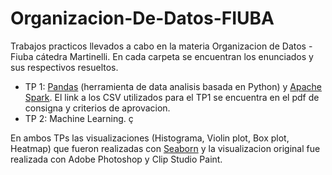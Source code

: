 # Organizacion-De-Datos-FIUBA
Trabajos practicos llevados a cabo  en la materia Organizacion de Datos - Fiuba cátedra Martinelli. En cada carpeta se encuentran los enunciados y sus respectivos resueltos. 

- TP 1: [Pandas](https://pandas.pydata.org/) (herramienta de data analisis basada en Python) y [Apache Spark](https://spark.apache.org/). El link a los CSV utilizados para el TP1 se encuentra en el pdf de consigna y criterios de aprovacion. 
- TP 2: Machine Learning. ç

En ambos TPs las visualizaciones (Histograma, Violin plot, Box plot, Heatmap) que fueron realizadas con [Seaborn](https://seaborn.pydata.org/) y la visualizacion original fue realizada con Adobe Photoshop y Clip Studio Paint.  
